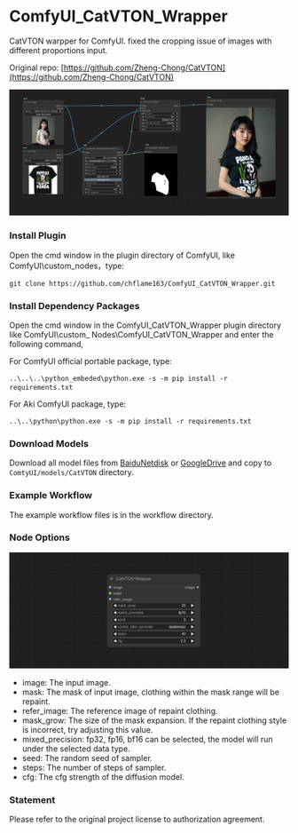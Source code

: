 # ComfyUI_CatVTON_Wrapper

CatVTON warpper for ComfyUI. fixed the cropping issue of images with different proportions input.    

Original repo: [https://github.com/Zheng-Chong/CatVTON](https://github.com/Zheng-Chong/CatVTON)    

![image](workflow/workflow.png)     

### Install Plugin
Open the cmd window in the plugin directory of ComfyUI, like ComfyUI\custom_nodes，type:
```
git clone https://github.com/chflame163/ComfyUI_CatVTON_Wrapper.git
```

### Install Dependency Packages
Open the cmd window in the ComfyUI_CatVTON_Wrapper plugin directory like ComfyUI\custom_ Nodes\ComfyUI_CatVTON_Wrapper and enter the following command,    

For ComfyUI official portable package, type:
```
..\..\..\python_embeded\python.exe -s -m pip install -r requirements.txt
```
For Aki ComfyUI package, type:
```
..\..\python\python.exe -s -m pip install -r requirements.txt
```
### Download Models
Download all model files from [BaiduNetdisk](https://pan.baidu.com/s/1xbL5evB6iiav3QozsL0fJQ?pwd=06nv) or [GoogleDrive](https://drive.google.com/drive/folders/1TJNNql7UfDPVgHJuItDDjowycN5jpC5o?usp=sharing) and copy to ```ComtyUI/models/CatVTON``` directory. 

### Example Workflow
The example workflow files is in the workflow directory.

### Node Options
![image](image/catvton_wrapper_node.jpg)      
* image: The input image.
* mask: The mask of input image, clothing within the mask range will be repaint.
* refer_image: The reference image of repaint clothing.
* mask_grow: The size of the mask expansion. If the repaint clothing style is incorrect, try adjusting this value.
* mixed_precision: fp32, fp16, bf16 can be selected, the model will run under the selected data type.
* seed: The random seed of sampler.
* steps: The number of steps of sampler.
* cfg: The cfg strength of the diffusion model.

### Statement
Please refer to the original project license to authorization agreement.

